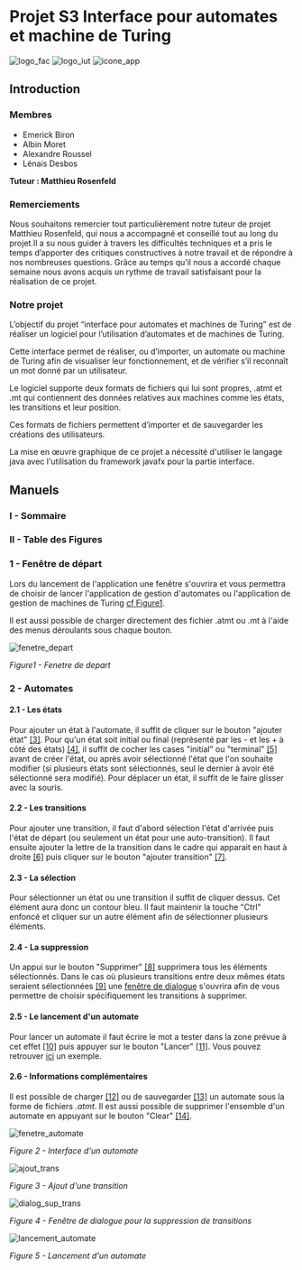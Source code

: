 # Projet S3 Interface pour automates et machine de Turing

![logo_fac](ressources/logo_fac.png)
![logo_iut](ressources/logo_iut.png)
![icone_app](ressources/icon150x150.png)

## Introduction 

### Membres

- Emerick Biron
- Albin Moret
- Alexandre Roussel
- Lénais Desbos

**Tuteur : Matthieu Rosenfeld**

### Remerciements
Nous souhaitons remercier tout particulièrement notre tuteur de projet Matthieu Rosenfeld, qui nous a accompagné et 
conseillé tout au long du projet.Il a su nous guider à travers les difficultés techniques et a pris le temps d’apporter
des critiques constructives à notre travail et de répondre à nos nombreuses questions. Grâce au temps qu’il nous a
accordé chaque semaine nous avons acquis un rythme de travail satisfaisant pour la réalisation de ce projet.

### Notre projet
L’objectif du projet “interface pour automates et machines de Turing” est de réaliser un logiciel pour l’utilisation 
d’automates et de machines de Turing.

Cette interface permet de réaliser, ou d’importer, un automate ou machine de Turing afin de visualiser leur 
fonctionnement, et de vérifier s’il reconnaît un mot donné par un utilisateur.

Le logiciel supporte deux formats de fichiers qui lui sont propres, .atmt et .mt qui contiennent des données relatives
aux machines comme les états, les transitions et leur position.

Ces formats de fichiers permettent d’importer et de sauvegarder les créations des utilisateurs.

La mise en œuvre graphique de ce projet a nécessité d'utiliser le langage java avec l'utilisation du framework javafx 
pour la partie interface.


## Manuels

### I - Sommaire

### II - Table des Figures

### 1 - Fenêtre de départ 

Lors du lancement de l'application une fenêtre s'ouvrira et vous permettra de choisir de lancer l'application de gestion
d'automates ou l'application de gestion de machines de Turing [cf Figure1](#figure1).

Il est aussi possible de charger directement des fichier .atmt ou .mt à l'aide des menus déroulants sous chaque bouton.

<a name="figure1"></a>![fenetre_depart](ressources/fenetre_depart.png)

*Figure1 - Fenetre de depart*

### 2 - Automates

#### 2.1 - Les états

Pour ajouter un état à l'automate, il suffit de cliquer sur le bouton "ajouter état" [[3]](#interface-dun-automate-).
Pour qu'un état soit initial ou final (représenté par les - et les + à côté des états) [[4]](#interface-dun-automate-),
il suffit de cocher les cases "initial" ou "terminal" [[5]](#interface-dun-automate-) avant de créer l'état, ou après
avoir sélectionné l'état que l'on souhaite modifier (si plusieurs états sont sélectionnés, seul le dernier à avoir été
sélectionné sera modifié). Pour déplacer un état, il suffit de le faire glisser avec la souris.

#### 2.2 - Les transitions

Pour ajouter une transition, il faut d'abord sélection l'état d'arrivée puis l'état de départ (ou seulement un état pour
une auto-transition). Il faut ensuite ajouter la lettre de la transition dans le cadre qui apparait en haut à
droite [[6]](#ajout-dune-transition-) puis cliquer sur le bouton "ajouter transition" [[7]](#ajout-dune-transition-).

#### 2.3 - La sélection

Pour sélectionner un état ou une transition il suffit de cliquer dessus. Cet élément aura donc un contour bleu. Il faut
maintenir la touche "Ctrl" enfoncé et cliquer sur un autre élément afin de sélectionner plusieurs éléments.

#### 2.4 - La suppression

Un appui sur le bouton "Supprimer" [[8]](#interface-dun-automate-) supprimera tous les éléments sélectionnés. Dans le
cas où plusieurs transitions entre deux mêmes états seraient sélectionnées [[9]](#suppression-de-multiples-transition-)
une [fenêtre de dialogue](#suppression-de-multiples-transition-) s'ouvrira afin de vous permettre de choisir
spécifiquement les transitions à supprimer.

#### 2.5 - Le lancement d'un automate

Pour lancer un automate il faut écrire le mot a tester dans la zone prévue à cet effet [[10]](#interface-dun-automate-)
puis appuyer sur le bouton "Lancer" [[11]](#interface-dun-automate-). Vous pouvez
retrouver [ici](#lancement-dun-automate) un exemple.

#### 2.6 - Informations complémentaires

Il est possible de charger [[12]](#interface-dun-automate-) ou de sauvegarder [[13]](#interface-dun-automate-) un
automate sous la forme de fichiers _.atmt_. Il est aussi possible de supprimer l'ensemble d'un automate en appuyant sur
le bouton "Clear" [[14]](#interface-dun-automate-).

<a name="figure2"></a>![fenetre_automate](ressources/fenetre_automate.PNG)

*Figure 2 - Interface d'un automate*

<a name="figure3"></a>![ajout_trans](ressources/ajout_trans.PNG)

*Figure 3 - Ajout d'une transition*

<a name="figure4"></a>![dialog_sup_trans](ressources/dialog_sup_trans.PNG)

*Figure 4 - Fenêtre de dialogue pour la suppression de transitions*

<a name="figure5"></a>![lancement_automate](ressources/lancement_automate.gif)

*Figure 5 - Lancement d'un automate*